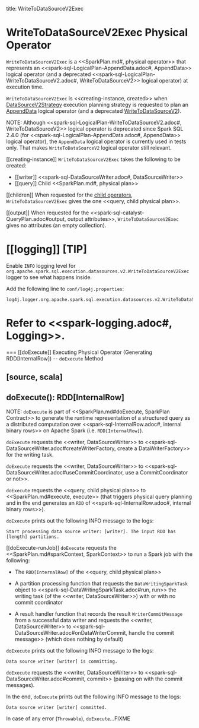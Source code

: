 title: WriteToDataSourceV2Exec

# WriteToDataSourceV2Exec Physical Operator

`WriteToDataSourceV2Exec` is a <<SparkPlan.md#, physical operator>> that represents an <<spark-sql-LogicalPlan-AppendData.adoc#, AppendData>> logical operator (and a deprecated <<spark-sql-LogicalPlan-WriteToDataSourceV2.adoc#, WriteToDataSourceV2>> logical operator) at execution time.

`WriteToDataSourceV2Exec` is <<creating-instance, created>> when [DataSourceV2Strategy](../execution-planning-strategies/DataSourceV2Strategy.md) execution planning strategy is requested to plan an [AppendData](../execution-planning-strategies/DataSourceV2Strategy.md#apply-AppendData) logical operator (and a deprecated [WriteToDataSourceV2](../execution-planning-strategies/DataSourceV2Strategy.md#apply-WriteToDataSourceV2)).

NOTE: Although <<spark-sql-LogicalPlan-WriteToDataSourceV2.adoc#, WriteToDataSourceV2>> logical operator is deprecated since Spark SQL 2.4.0 (for <<spark-sql-LogicalPlan-AppendData.adoc#, AppendData>> logical operator), the `AppendData` logical operator is currently used in tests only. That makes `WriteToDataSourceV2` logical operator still relevant.

[[creating-instance]]
`WriteToDataSourceV2Exec` takes the following to be created:

* [[writer]] <<spark-sql-DataSourceWriter.adoc#, DataSourceWriter>>
* [[query]] Child <<SparkPlan.md#, physical plan>>

[[children]]
When requested for the [child operators](../catalyst/TreeNode.md#children), `WriteToDataSourceV2Exec` gives the one <<query, child physical plan>>.

[[output]]
When requested for the <<spark-sql-catalyst-QueryPlan.adoc#output, output attributes>>, `WriteToDataSourceV2Exec` gives no attributes (an empty collection).

[[logging]]
[TIP]
====
Enable `INFO` logging level for `org.apache.spark.sql.execution.datasources.v2.WriteToDataSourceV2Exec` logger to see what happens inside.

Add the following line to `conf/log4j.properties`:

```
log4j.logger.org.apache.spark.sql.execution.datasources.v2.WriteToDataSourceV2Exec=INFO
```

Refer to <<spark-logging.adoc#, Logging>>.
====

=== [[doExecute]] Executing Physical Operator (Generating RDD[InternalRow]) -- `doExecute` Method

[source, scala]
----
doExecute(): RDD[InternalRow]
----

NOTE: `doExecute` is part of <<SparkPlan.md#doExecute, SparkPlan Contract>> to generate the runtime representation of a structured query as a distributed computation over <<spark-sql-InternalRow.adoc#, internal binary rows>> on Apache Spark (i.e. `RDD[InternalRow]`).

`doExecute` requests the <<writer, DataSourceWriter>> to <<spark-sql-DataSourceWriter.adoc#createWriterFactory, create a DataWriterFactory>> for the writing task.

`doExecute` requests the <<writer, DataSourceWriter>> to <<spark-sql-DataSourceWriter.adoc#useCommitCoordinator, use a CommitCoordinator or not>>.

`doExecute` requests the <<query, child physical plan>> to <<SparkPlan.md#execute, execute>> (that triggers physical query planning and in the end generates an `RDD` of <<spark-sql-InternalRow.adoc#, internal binary rows>>).

`doExecute` prints out the following INFO message to the logs:

```
Start processing data source writer: [writer]. The input RDD has [length] partitions.
```

[[doExecute-runJob]]
`doExecute` requests the <<SparkPlan.md#sparkContext, SparkContext>> to run a Spark job with the following:

* The `RDD[InternalRow]` of the <<query, child physical plan>>

* A partition processing function that requests the `DataWritingSparkTask` object to <<spark-sql-DataWritingSparkTask.adoc#run, run>> the writing task (of the <<writer, DataSourceWriter>>) with or with no commit coordinator

* A result handler function that records the result `WriterCommitMessage` from a successful data writer and requests the <<writer, DataSourceWriter>> to <<spark-sql-DataSourceWriter.adoc#onDataWriterCommit, handle the commit message>> (which does nothing by default)

`doExecute` prints out the following INFO message to the logs:

```
Data source writer [writer] is committing.
```

`doExecute` requests the <<writer, DataSourceWriter>> to <<spark-sql-DataSourceWriter.adoc#commit, commit>> (passing on with the commit messages).

In the end, `doExecute` prints out the following INFO message to the logs:

```
Data source writer [writer] committed.
```

In case of any error (`Throwable`), `doExecute`...FIXME
